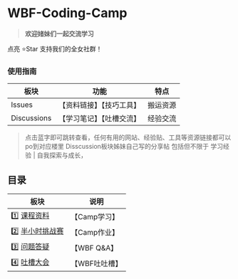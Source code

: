 # WBF-Coding-Camp

> **欢迎媎妹们一起交流学习**

点亮 ⭐Star 支持我们的全女社群！

### 使用指南
| 板块 | 功能 | 特点 |
| --- | --- | --- |
| Issues | 【资料链接】【技巧工具】| 搬运资源 |
| Discussions | 【学习笔记】【吐槽交流】 | 经验交流|

> 点击蓝字即可跳转查看，任何有用的网站、经验贴、工具等资源链接都可以po到对应楼里
> Disscussion板块姊妹自己写的分享帖 包括但不限于 学习经验 | 自我探索与成长，


## 目录

| 板块 | 说明 |
| --- | --- |
|1️⃣ [课程资料](https://github.com/womenbuidl/WBF-Coding-Camp-02/issues/1) | 【Camp学习】|
|2️⃣ [半小时挑战赛](https://github.com/womenbuidl/WBF-Coding-Camp-02/issues/4) | 【Camp作业】|
|3️⃣ [问题答疑](https://github.com/womenbuidl/WBF-Coding-Camp-02/discussions/3) | 【WBF Q&A】|
|4️⃣ [吐槽大会](https://github.com/womenbuidl/WBF-Coding-Camp-02/discussions/2) | 【WBF吐吐槽】|
